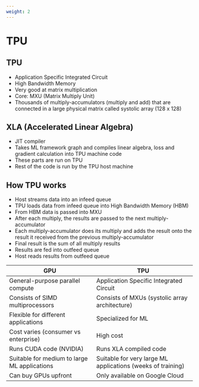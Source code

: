 ```yaml
---
weight: 2
---
```



# TPU

## TPU

- Application Specific Integrated Circuit
- High Bandwidth Memory
- Very good at matrix multiplication
- Core: MXU (Matrix Multiply Unit)
- Thousands of multiply-accumulators (multiply and add) that are connected in a large physical matrix called systolic array (128 x 128)

## XLA (Accelerated Linear Algebra)

- JIT compiler
- Takes ML framework graph and compiles linear algebra, loss and gradient calculation into TPU machine code
- These parts are run on TPU
- Rest of the code is run by the TPU host machine

## How TPU works

- Host streams data into an infeed queue
- TPU loads data from infeed queue into High Bandwidth Memory (HBM)
- From HBM data is passed into MXU
- After each multiply, the results are passed to the next multiply-accumulator
- Each multiply-accumulator does its multiply and adds the result onto the result it received from the previous multiply-accumulator
- Final result is the sum of all multiply results
- Results are fed into outfeed queue
- Host reads results from outfeed queue

| **GPU**                                      | **TPU**                                                     |
| -------------------------------------------- | ----------------------------------------------------------- |
| General-purpose parallel compute             | Application Specific Integrated Circuit                     |
| Consists of SIMD multiprocessors             | Consists of MXUs (systolic array architecture)              |
| Flexible for different applications          | Specialized for ML                                          |
| Cost varies (consumer vs enterprise)         | High cost                                                   |
| Runs CUDA code (NVIDIA)                      | Runs XLA compiled code                                      |
| Suitable for medium to large ML applications | Suitable for very large ML applications (weeks of training) |
| Can buy GPUs upfront                         | Only available on Google Cloud                              |

